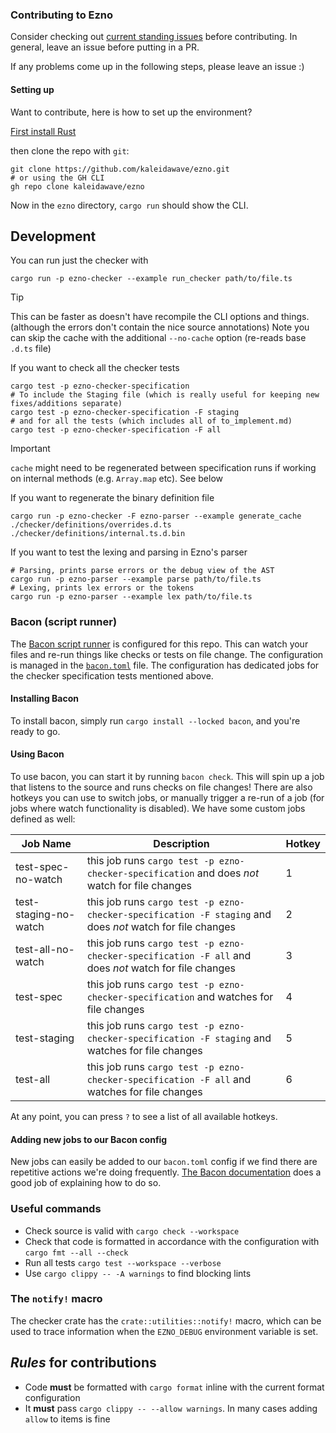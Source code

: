 ### Contributing to Ezno

Consider checking out [current standing issues](https://github.com/kaleidawave/ezno/issues) before contributing. In general, leave an issue before putting in a PR.

If any problems come up in the following steps, please leave an issue :)

#### Setting up

Want to contribute, here is how to set up the environment?

[First install Rust](https://www.rust-lang.org/tools/install)

then clone the repo with `git`:

```shell
git clone https://github.com/kaleidawave/ezno.git
# or using the GH CLI
gh repo clone kaleidawave/ezno
```

Now in the `ezno` directory, `cargo run` should show the CLI.

## Development

You can run just the checker with

```shell
cargo run -p ezno-checker --example run_checker path/to/file.ts
```

> [!TIP]
> This can be faster as doesn't have recompile the CLI options and things. (although the errors don't contain the nice source annotations)
> Note you can skip the cache with the additional `--no-cache` option (re-reads base `.d.ts` file)

If you want to check all the checker tests

```shell
cargo test -p ezno-checker-specification
# To include the Staging file (which is really useful for keeping new fixes/additions separate)
cargo test -p ezno-checker-specification -F staging
# and for all the tests (which includes all of to_implement.md)
cargo test -p ezno-checker-specification -F all
```

> [!IMPORTANT]
> `cache` might need to be regenerated between specification runs if working on internal methods (e.g. `Array.map` etc). See below

If you want to regenerate the binary definition file

```shell
cargo run -p ezno-checker -F ezno-parser --example generate_cache ./checker/definitions/overrides.d.ts ./checker/definitions/internal.ts.d.bin
```

If you want to test the lexing and parsing in Ezno's parser

```shell
# Parsing, prints parse errors or the debug view of the AST
cargo run -p ezno-parser --example parse path/to/file.ts
# Lexing, prints lex errors or the tokens
cargo run -p ezno-parser --example lex path/to/file.ts
```

### Bacon (script runner)

The [Bacon script runner](https://dystroy.org/bacon/) is configured for this repo. This can watch your files and re-run things like checks or tests on file change.
The configuration is managed in the [`bacon.toml`](./bacon.toml) file. The configuration has dedicated jobs for the checker specification tests mentioned above.

#### Installing Bacon

To install bacon, simply run `cargo install --locked bacon`, and you're ready to go.

#### Using Bacon

To use bacon, you can start it by running `bacon check`. This will spin up a job that listens to the source and runs checks on file changes!
There are also hotkeys you can use to switch jobs, or manually trigger a re-run of a job (for jobs where watch functionality is disabled).
We have some custom jobs defined as well:

| Job Name      | Description      | Hotkey    |
| ------------- | ------------- | ------------- |
| test-spec-no-watch | this job runs `cargo test -p ezno-checker-specification` and does *not* watch for file changes | 1 |
| test-staging-no-watch | this job runs `cargo test -p ezno-checker-specification -F staging` and does *not* watch for file changes | 2 |
| test-all-no-watch | this job runs `cargo test -p ezno-checker-specification -F all` and does *not* watch for file changes | 3 |
| test-spec | this job runs `cargo test -p ezno-checker-specification` and watches for file changes | 4 |
| test-staging | this job runs `cargo test -p ezno-checker-specification -F staging` and watches for file changes | 5 |
| test-all | this job runs `cargo test -p ezno-checker-specification -F all` and watches for file changes | 6 |

At any point, you can press `?` to see a list of all available hotkeys.

#### Adding new jobs to our Bacon config

New jobs can easily be added to our `bacon.toml` config if we find there are repetitive actions we're doing frequently.
[The Bacon documentation](https://dystroy.org/bacon/config/#jobs) does a good job of explaining how to do so.

### Useful commands

- Check source is valid with `cargo check --workspace`
- Check that code is formatted in accordance with the configuration with `cargo fmt --all --check`
- Run all tests `cargo test --workspace --verbose`
- Use `cargo clippy -- -A warnings` to find blocking lints

### The `notify!` macro

The checker crate has the `crate::utilities::notify!` macro, which can be used to trace information when the `EZNO_DEBUG` environment variable is set.

## *Rules* for contributions

- Code **must** be formatted with `cargo format` inline with the current format configuration
- It **must** pass `cargo clippy -- --allow warnings`. In many cases adding `allow` to items is fine

<!-- ## Oxc

If working on [oxc_type_synthesis](https://github.com/web-infra-dev/oxc/tree/main/crates/oxc_type_synthesis) **and Ezno simultaneously**. You can (git) clone [oxc](https://github.com/web-infra-dev/oxc) alongside Ezno and then use path dependencies to work on them simultaneously. -->
